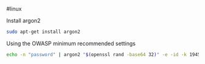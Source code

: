 #linux 

Install argon2

```bash
sudo apt-get install argon2
```

Using the OWASP minimum recommended settings

```bash
echo -n "password" | argon2 "$(openssl rand -base64 32)" -e -id -k 19456 -t 2 -p 1
```